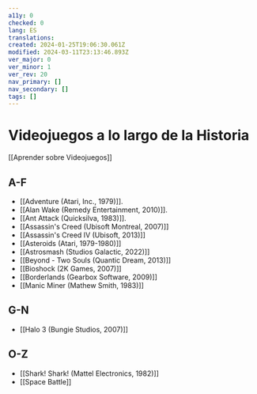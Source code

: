 ```yaml
---
a11y: 0
checked: 0
lang: ES
translations: 
created: 2024-01-25T19:06:30.061Z
modified: 2024-03-11T23:13:46.893Z
ver_major: 0
ver_minor: 1
ver_rev: 20
nav_primary: []
nav_secondary: []
tags: []
---
```

# Videojuegos a lo largo de la Historia

[[Aprender sobre Videojuegos]]

## A-F
* [[Adventure (Atari, Inc., 1979)]].
* [[Alan Wake (Remedy Entertainment, 2010)]]. 
* [[Ant Attack (Quicksilva, 1983)]].
* [[Assassin's Creed (Ubisoft Montreal, 2007)]]
* [[Assassin's Creed IV (Ubisoft, 2013)]]
* [[Asteroids (Atari, 1979-1980)]]
* [[Astrosmash (Studios Galactic, 2022)]]
* [[Beyond - Two Souls (Quantic Dream, 2013)]]
* [[Bioshock (2K Games, 2007)]]
* [[Borderlands (Gearbox Software, 2009)]]
* [[Manic Miner (Mathew Smith, 1983)]]

## G-N

* [[Halo 3 (Bungie Studios, 2007)]]
## O-Z
* [[Shark! Shark! (Mattel Electronics, 1982)]]
* [[Space Battle]]
